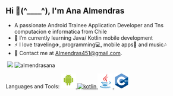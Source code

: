 <h2 align="left">Hi 👋(^____^), I'm Ana Almendras</h2>

- A passionate Android Trainee Application Developer and Tns computacion e informatica from Chile
- 🌱 I’m currently learning Java/ Kotlin mobile development
- ⚡ I love traveling✈️, programming💻, mobile apps📱 and music🎶
- 💌 Contact me at [Almendras451@gmail.com](mailto:almendras451@gmail.com).


<p>&nbsp;<img height="160em" src="https://github-readme-stats.vercel.app/api?username=AlmendrasAna&theme=buefy&show_icons=true" />
<img height="160em" src="https://github-readme-stats.vercel.app/api/top-langs/?username=almendrasana&theme=buefy&layout=compact" alt="almendrasana"/></p>

<p>Languages and Tools:
  <a href="https://developer.android.com" target="_blank" rel="noreferrer"> <img src="https://raw.githubusercontent.com/devicons/devicon/master/icons/android/android-original-wordmark.svg" alt="android" width="40" height="40"/> </a>
  <a href="https://kotlinlang.org" target="_blank" rel="noreferrer"> <img src="https://www.vectorlogo.zone/logos/kotlinlang/kotlinlang-icon.svg"         alt="kotlin" width="40" height="40"/> </a> 
  <a href="https://www.java.com" target="_blank" rel="noreferrer"> <img src="https://raw.githubusercontent.com/devicons/devicon/master/icons/java/java-original.svg" alt="java" width="40" height="40"/> </a> 
  <a href="https://www.w3schools.com/cpp/" target="_blank" rel="noreferrer"> <img src="https://raw.githubusercontent.com/devicons/devicon/master/icons/cplusplus/cplusplus-original.svg" alt="cplusplus" width="40" height="40"/> </a> 
</p>


